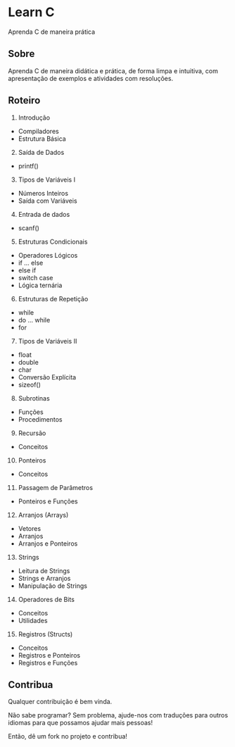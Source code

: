 # Learn C
Aprenda C de maneira prática

## Sobre
Aprenda C de maneira didática e prática, de forma limpa e intuitiva, com apresentação de exemplos e atividades com resoluções.

## Roteiro
1. Introdução
  - Compiladores
  - Estrutura Básica
2. Saída de Dados
  - printf()
3. Tipos de Variáveis I
  - Números Inteiros
  - Saída com Variáveis
4. Entrada de dados
  - scanf()
5. Estruturas Condicionais
  - Operadores Lógicos
  - if ... else
  - else if
  - switch case
  - Lógica ternária
6. Estruturas de Repetição
  - while
  - do ... while
  - for
7. Tipos de Variáveis II
  - float
  - double
  - char
  - Conversão Explícita
  - sizeof()
8. Subrotinas
  - Funções
  - Procedimentos
9. Recursão
  - Conceitos
10. Ponteiros
  - Conceitos
11. Passagem de Parâmetros
  - Ponteiros e Funções
12. Arranjos (Arrays)
  - Vetores
  - Arranjos
  - Arranjos e Ponteiros
13. Strings
  - Leitura de Strings
  - Strings e Arranjos
  - Manipulação de Strings
14. Operadores de Bits
  - Conceitos
  - Utilidades
15. Registros (Structs)
  - Conceitos
  - Registros e Ponteiros
  - Registros e Funções

## Contribua
Qualquer contribuição é bem vinda.

Não sabe programar? Sem problema, ajude-nos com traduções
para outros idiomas para que possamos ajudar mais pessoas!

Então, dê um fork no projeto e contribua!
